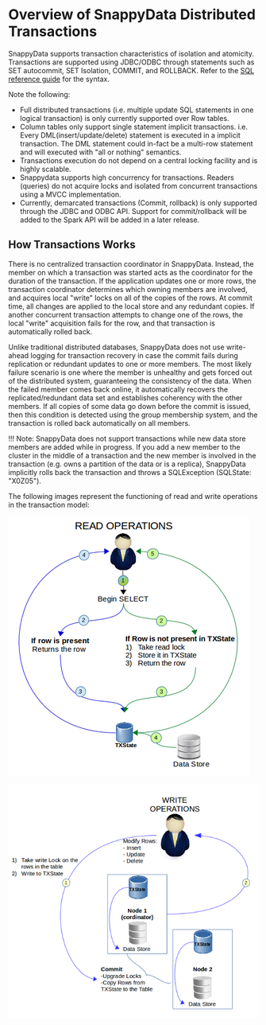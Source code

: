 # Overview of SnappyData Distributed Transactions

SnappyData supports transaction characteristics of isolation and atomicity. Transactions are supported using JDBC/ODBC through statements such as SET autocommit, SET Isolation, COMMIT, and ROLLBACK. Refer to the [SQL reference guide](...) for the syntax. 


Note the following:
- Full distributed transactions (i.e. multiple update SQL statements in one logical transaction) is only currently supported over Row tables. 
- Column tables only support single statement implicit transactions. i.e. Every DML(insert/update/delete) statement is executed in a implicit transaction. The DML statement could in-fact be a multi-row statement and will executed with "all or nothing" semantics. 
- Transactions execution do not depend on a central locking facility and is highly scalable. 
- Snappydata supports high concurrency for transactions. Readers (queries) do not acquire locks and isolated from concurrent transactions using a MVCC implementation. 
- Currently, demarcated transactions (Commit, rollback) is only supported through the JDBC and ODBC API. Support for commit/rollback will be added to the Spark API will be added in a later release.

## How Transactions Works

There is no centralized transaction coordinator in SnappyData. Instead, the member on which a transaction was started acts as the coordinator for the duration of the transaction. If the application updates one or more rows, the transaction coordinator determines which owning members are involved, and acquires local "write" locks on all of the copies of the rows. At commit time, all changes are applied to the local store and any redundant copies. If another concurrent transaction attempts to change one of the rows, the local "write" acquisition fails for the row, and that transaction is automatically rolled back.

Unlike traditional distributed databases, SnappyData does not use write-ahead logging for transaction recovery in case the commit fails during replication or redundant updates to one or more members. The most likely failure scenario is one where the member is unhealthy and gets forced out of the distributed system, guaranteeing the consistency of the data. When the failed member comes back online, it automatically recovers the replicated/redundant data set and establishes coherency with the other members. If all copies of some data go down before the commit is issued, then this condition is detected using the group membership system, and the transaction is rolled back automatically on all members.

!!! Note:
	SnappyData does not support transactions while new data store members are added while in progress. If you add a new member to the cluster in the middle of a transaction and the new member is involved in the transaction (e.g. owns a partition of the data or is a replica), SnappyData implicitly rolls back the transaction and throws a SQLException (SQLState: "X0Z05").


The following images represent the functioning of read and write operations in the transaction model:

![Read Operations](../../Images/transactions_read.png)

![Write Operations](../../Images/transactions_write.png)
